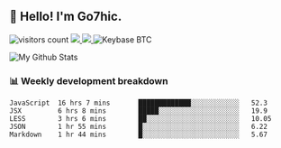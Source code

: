 ## 👋 Hello! I'm Go7hic.

 ![visitors count](https://visitors-by-url-pls-dont-use-this-in-your-repo.vercel.app/Go7hic-github-readme)
 <a href="https://twitter.com/Go7hic">
    <img src="https://img.shields.io/badge/-@Go7hic-1ca0f1?style=flat-square&labelColor=1ca0f1&logo=twitter&logoColor=white&link=https://twitter.com/Go7hic">
   <a/>
   <a href="mailto:gtfx0209@gmail.com">
    <img src="https://img.shields.io/badge/-gtfx0209@gmail.com-c14438?style=flat-square&logo=Gmail&logoColor=white&link=mailto:gtfx0209@gmail.com">
   <a/>
    ![Keybase BTC](https://img.shields.io/keybase/btc/Go7hic)
 <!--
🔭 I’m currently working
🌱 I’m currently learning
💬 Ask me about 
📫 How to reach me: 
⚡ Fun fact: 
-->

![My Github Stats](https://github-readme-stats.vercel.app/api?username=Go7hic&show_icons=true&count_private=true)



### 📊 Weekly development breakdown
<!--START_SECTION:waka-->
```text
JavaScript  16 hrs 7 mins       █████████████░░░░░░░░░░░░   52.3 
JSX         6 hrs 8 mins        █████░░░░░░░░░░░░░░░░░░░░   19.9 
LESS        3 hrs 6 mins        ██░░░░░░░░░░░░░░░░░░░░░░░   10.05 
JSON        1 hr 55 mins        █░░░░░░░░░░░░░░░░░░░░░░░░   6.22 
Markdown    1 hr 44 mins        █░░░░░░░░░░░░░░░░░░░░░░░░   5.67
```
<!--END_SECTION:waka-->

